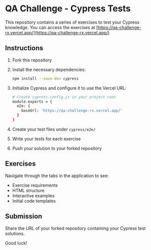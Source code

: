 # QA Challenge - Cypress Tests

This repository contains a series of exercises to test your Cypress knowledge. You can access the exercises at [https://qa-challenge-rx.vercel.app/](https://qa-challenge-rx.vercel.app/)

## Instructions

1. Fork this repository
2. Install the necessary dependencies:
   ```bash
   npm install --save-dev cypress
   ```

3. Initialize Cypress and configure it to use the Vercel URL:
   ```bash
   # Create cypress.config.js in your project root
   module.exports = {
     e2e: {
       baseUrl: 'https://qa-challenge-rx.vercel.app/'
     }
   }
   ```

4. Create your test files under `cypress/e2e/`

5. Write your tests for each exercise
6. Push your solution to your forked repository

## Exercises

Navigate through the tabs in the application to see:
- Exercise requirements
- HTML structure
- Interactive examples
- Initial code templates

## Submission

Share the URL of your forked repository containing your Cypress test solutions.

Good luck!
